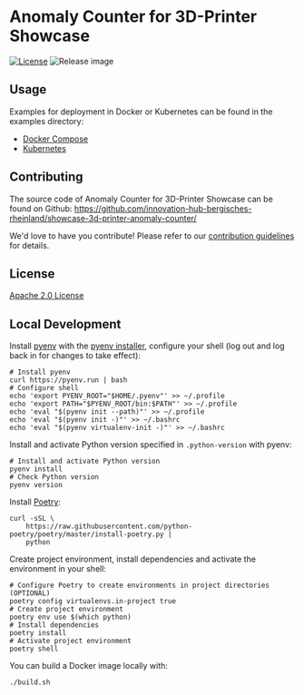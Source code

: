 # Anomaly Counter for 3D-Printer Showcase

[![License](https://img.shields.io/badge/License-Apache%202.0-blue.svg)](https://opensource.org/licenses/Apache-2.0)
![Release image](https://github.com/innovation-hub-bergisches-rheinland/showcase-3d-printer-anomaly-counter/actions/workflows/release.yaml/badge.svg?branch=main)

## Usage

Examples for deployment in Docker or Kubernetes can be found in the examples
directory:

- [Docker Compose](examples/docker-compose)
- [Kubernetes](examples/k8s)

## Contributing

The source code of Anomaly Counter for 3D-Printer Showcase can be found on
Github:
<https://github.com/innovation-hub-bergisches-rheinland/showcase-3d-printer-anomaly-counter/>

We'd love to have you contribute! Please refer to our
[contribution guidelines](CONTRIBUTING.md) for details.

## License

[Apache 2.0 License](LICENSE)

## Local Development

Install [pyenv](https://github.com/pyenv/pyenv) with the
[pyenv installer](https://github.com/pyenv/pyenv-installer), configure your
shell (log out and log back in for changes to take effect):

```shell
# Install pyenv
curl https://pyenv.run | bash
# Configure shell
echo 'export PYENV_ROOT="$HOME/.pyenv"' >> ~/.profile
echo 'export PATH="$PYENV_ROOT/bin:$PATH"' >> ~/.profile
echo 'eval "$(pyenv init --path)"' >> ~/.profile
echo 'eval "$(pyenv init -)"' >> ~/.bashrc
echo 'eval "$(pyenv virtualenv-init -)"' >> ~/.bashrc
```

Install and activate Python version specified in `.python-version` with pyenv:

```shell
# Install and activate Python version
pyenv install
# Check Python version
pyenv version
```

Install [Poetry](https://python-poetry.org/):

```shell
curl -sSL \
    https://raw.githubusercontent.com/python-poetry/poetry/master/install-poetry.py |
    python
```

Create project environment, install dependencies and activate the environment in
your shell:

```shell
# Configure Poetry to create environments in project directories (OPTIONAL)
poetry config virtualenvs.in-project true
# Create project environment
poetry env use $(which python)
# Install dependencies
poetry install
# Activate project environment
poetry shell
```

You can build a Docker image locally with:

```shell
./build.sh
```
